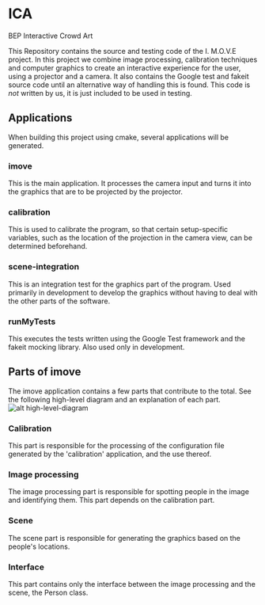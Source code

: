 # ICA
BEP Interactive Crowd Art

This Repository contains the source and testing code of the I. M.O.V.E project. In this project we combine image processing, calibration techniques and computer graphics to create an interactive experience for the user, using a projector and a camera.
It also contains the Google test and fakeit source code until an alternative way of handling this is found. This code is _not_ written by us, it is just included to be used in testing.

## Applications

When building this project using cmake, several applications will be generated.

### imove
This is the main application. It processes the camera input and turns it into the graphics that are to be projected by the projector.

### calibration
This is used to calibrate the program, so that certain setup-specific variables, such as the location of the projection in the camera view, can be determined beforehand. 

### scene-integration
This is an integration test for the graphics part of the program. Used primarily in development to develop the graphics without having to deal with the other parts of the software.

### runMyTests
This executes the tests written using the Google Test framework and the fakeit mocking library. Also used only in development.

## Parts of imove

The imove application contains a few parts that contribute to the total. See the following high-level diagram and an explanation of each part.
![alt high-level-diagram](highleveldiagram.png)

### Calibration
This part is responsible for the processing of the configuration file generated by the 'calibration' application, and the use thereof.

### Image processing
The image processing part is responsible for spotting people in the image and identifying them. This part depends on the calibration part.

### Scene
The scene part is responsible for generating the graphics based on the people's locations.

### Interface
This part contains only the interface between the image processing and the scene, the Person class.